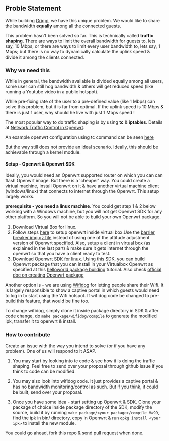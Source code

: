 ## Proble Statement

While building [Griggi](griggi.com), we have this unique problem. We would like to share the bandwidth **equally** among all the connected guests. 

This problem hasn't been solved so far. This is technically called **traffic shaping**. There are ways to limit the overall bandwidth for guests to, lets say, 10 Mbps; or there are ways to limit every user bandwidth to, lets say, 1 Mbps; but there is no way to dynamically calculate the uplink speed & divide it among the clients connected. 


### Why we need this 

While in general, the bandwidth available is divided equally among all users, some user can still hog bandwidth & others will get reduced speed (like running a Youtube video in a public hotspot). 

While pre-fixing rate of the user to a pre-defined value (like 1 Mbps) can solve this problem, but it is far from optimal. If the uplink speed is 10 Mbps & there is just 1 user, why should he live with just 1 Mbps speed !

The most popular way to do traffic shaping is by using **tc** & **iptables**. Details at [Network Traffic Control in Openwrt](http://wiki.openwrt.org/doc/howto/packet.scheduler/packet.scheduler). 

An example openwrt configuration using tc command can be seen [here](http://wiki.openwrt.org/doc/howto/packet.scheduler/packet.scheduler.example2)

But the way still does not provide an ideal scenario. Ideally, this should be achievable through a kernel module. 

#### Setup - Openwrt & Openwrt SDK

Ideally, you would need an Openwrt supported router on which you can can flash Openwrt image. But there is a 'cheaper' way. You could create a virtual machine, install Openwrt on it & have another virtual machine client (windows/linux) that connects to internet through the Openwrt. This setup largely works.

**prerequisite - you need a linux machine**. You could get step 1 & 2 below working with a Windows machine, but you will not get Openwrt SDK for any other platform. So you will not be able to build your own Openwrt package. 

1. Download Virtual Box for linux. 
2. Follow steps [here](http://wiki.openwrt.org/doc/howto/virtualbox) to setup openwrt inside virtual box.Use the [barrier breaker img.gz file](downloads/openwrt-x86-generic-combined-ext4.img.gz) instead of using one of the attitude adjustment version of Openwrt specified. Also, setup a client in virtual box (as explained in the last part) & make sure it gets internet through the openwrt so that you have a client ready to test.
3. Download [Openwrt SDK for linux](https://downloads.openwrt.org/barrier_breaker/14.07/x86/generic/OpenWrt-SDK-x86-for-linux-x86_64-gcc-4.8-linaro_uClibc-0.9.33.2.tar.bz2). Using this SDK, you can build Openwrt package that you can install in your Virtualbox Openwrt as specified at this [helloworld package building](http://www.electronicsfaq.com/2015/04/installing-and-using-openwrt-sdk-on.html) tutorial. Also check [official doc on creating Openwrt package](http://wiki.openwrt.org/doc/devel/packages)

Another option is - we are using [Wifidog](https://github.com/wifidog) for letting people share their Wifi. It is largely responsible to show a captive portal in which guests would need to log in to start using the Wifi hotspot. If wifidog code be changed to pre-build this feature, that would be fine too. 

To change wifidog, simply clone it inside package directory in SDK & after code change, do `make package/wifidog/compile` to generate the modified ipk, transfer it to openwrt & install. 

### How to contribute 

Create an issue with the way you intend to solve (or if you have any problem). One of us will respond to it ASAP. 

1. You may start by looking into tc code & see how it is doing the traffic shaping. Feel free to send over your proposal through github issue if you think tc code can be modified.

2. You may also look into wifidog code. It just provides a captive portal & has no bandwidth monitoring/control as such. But if you think, it could be built, send over your proposal. 

3. Once you have some idea - start setting up Openwrt & SDK. Clone your package of choice inside package directory of the SDK, modify the source, build it by running `make package/<your package>/compile V=99`, find the ipk in bin/ directory, copy in Openwrt & run `opkg install <your ipk>` to install the new module.

You could go ahead, fork this repo & send pull request when done. 
